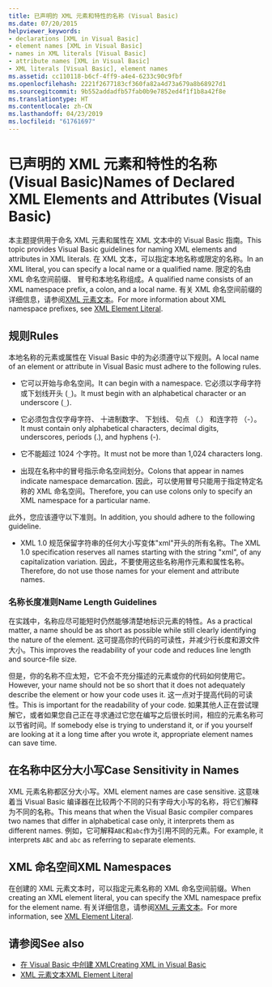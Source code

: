 ```yaml
---
title: 已声明的 XML 元素和特性的名称 (Visual Basic)
ms.date: 07/20/2015
helpviewer_keywords:
- declarations [XML in Visual Basic]
- element names [XML in Visual Basic]
- names in XML literals [Visual Basic]
- attribute names [XML in Visual Basic]
- XML literals [Visual Basic], element names
ms.assetid: cc110118-b6cf-4ff9-a4e4-6233c90c9fbf
ms.openlocfilehash: 2221f2677183cf360fa82a4d73a679a8b68927d1
ms.sourcegitcommit: 9b552addadfb57fab0b9e7852ed4f1f1b8a42f8e
ms.translationtype: HT
ms.contentlocale: zh-CN
ms.lasthandoff: 04/23/2019
ms.locfileid: "61761697"
---
```

# <a name="names-of-declared-xml-elements-and-attributes-visual-basic"></a><span data-ttu-id="b87c6-102">已声明的 XML 元素和特性的名称 (Visual Basic)</span><span class="sxs-lookup"><span data-stu-id="b87c6-102">Names of Declared XML Elements and Attributes (Visual Basic)</span></span>
<span data-ttu-id="b87c6-103">本主题提供用于命名 XML 元素和属性在 XML 文本中的 Visual Basic 指南。</span><span class="sxs-lookup"><span data-stu-id="b87c6-103">This topic provides Visual Basic guidelines for naming XML elements and attributes in XML literals.</span></span>  <span data-ttu-id="b87c6-104">在 XML 文本，可以指定本地名称或限定的名称。</span><span class="sxs-lookup"><span data-stu-id="b87c6-104">In an XML literal, you can specify a local name or a qualified name.</span></span> <span data-ttu-id="b87c6-105">限定的名由 XML 命名空间前缀、 冒号和本地名称组成。</span><span class="sxs-lookup"><span data-stu-id="b87c6-105">A qualified name consists of an XML namespace prefix, a colon, and a local name.</span></span> <span data-ttu-id="b87c6-106">有关 XML 命名空间前缀的详细信息，请参阅[XML 元素文本](../../../../visual-basic/language-reference/xml-literals/xml-element-literal.md)。</span><span class="sxs-lookup"><span data-stu-id="b87c6-106">For more information about XML namespace prefixes, see [XML Element Literal](../../../../visual-basic/language-reference/xml-literals/xml-element-literal.md).</span></span>  
  
## <a name="rules"></a><span data-ttu-id="b87c6-107">规则</span><span class="sxs-lookup"><span data-stu-id="b87c6-107">Rules</span></span>  
 <span data-ttu-id="b87c6-108">本地名称的元素或属性在 Visual Basic 中的为必须遵守以下规则。</span><span class="sxs-lookup"><span data-stu-id="b87c6-108">A local name of an element or attribute in Visual Basic must adhere to the following rules.</span></span>  
  
- <span data-ttu-id="b87c6-109">它可以开始与命名空间。</span><span class="sxs-lookup"><span data-stu-id="b87c6-109">It can begin with a namespace.</span></span> <span data-ttu-id="b87c6-110">它必须以字母字符或下划线开头 (`_`)。</span><span class="sxs-lookup"><span data-stu-id="b87c6-110">It must begin with an alphabetical character or an underscore (`_`).</span></span>  
  
- <span data-ttu-id="b87c6-111">它必须包含仅字母字符、 十进制数字、 下划线、 句点 （.） 和连字符 （-）。</span><span class="sxs-lookup"><span data-stu-id="b87c6-111">It must contain only alphabetical characters, decimal digits, underscores, periods (.), and hyphens (-).</span></span>  
  
- <span data-ttu-id="b87c6-112">它不能超过 1024 个字符。</span><span class="sxs-lookup"><span data-stu-id="b87c6-112">It must not be more than 1,024 characters long.</span></span>  
  
- <span data-ttu-id="b87c6-113">出现在名称中的冒号指示命名空间划分。</span><span class="sxs-lookup"><span data-stu-id="b87c6-113">Colons that appear in names indicate namespace demarcation.</span></span> <span data-ttu-id="b87c6-114">因此，可以使用冒号只能用于指定特定名称的 XML 命名空间。</span><span class="sxs-lookup"><span data-stu-id="b87c6-114">Therefore, you can use colons only to specify an XML namespace for a particular name.</span></span>  
  
 <span data-ttu-id="b87c6-115">此外，您应该遵守以下准则。</span><span class="sxs-lookup"><span data-stu-id="b87c6-115">In addition, you should adhere to the following guideline.</span></span>  
  
- <span data-ttu-id="b87c6-116">XML 1.0 规范保留字符串的任何大小写变体"xml"开头的所有名称。</span><span class="sxs-lookup"><span data-stu-id="b87c6-116">The XML 1.0 specification reserves all names starting with the string "xml", of any capitalization variation.</span></span> <span data-ttu-id="b87c6-117">因此，不要使用这些名称用作元素和属性名称。</span><span class="sxs-lookup"><span data-stu-id="b87c6-117">Therefore, do not use those names for your element and attribute names.</span></span>  
  
### <a name="name-length-guidelines"></a><span data-ttu-id="b87c6-118">名称长度准则</span><span class="sxs-lookup"><span data-stu-id="b87c6-118">Name Length Guidelines</span></span>  
 <span data-ttu-id="b87c6-119">在实践中，名称应尽可能短时仍然能够清楚地标识元素的特性。</span><span class="sxs-lookup"><span data-stu-id="b87c6-119">As a practical matter, a name should be as short as possible while still clearly identifying the nature of the element.</span></span> <span data-ttu-id="b87c6-120">这可提高你的代码的可读性，并减少行长度和源文件大小。</span><span class="sxs-lookup"><span data-stu-id="b87c6-120">This improves the readability of your code and reduces line length and source-file size.</span></span>  
  
 <span data-ttu-id="b87c6-121">但是，你的名称不应太短，它不会不充分描述的元素或你的代码如何使用它。</span><span class="sxs-lookup"><span data-stu-id="b87c6-121">However, your name should not be so short that it does not adequately describe the element or how your code uses it.</span></span> <span data-ttu-id="b87c6-122">这一点对于提高代码的可读性。</span><span class="sxs-lookup"><span data-stu-id="b87c6-122">This is important for the readability of your code.</span></span> <span data-ttu-id="b87c6-123">如果其他人正在尝试理解它，或者如果您自己正在寻求通过它您在编写之后很长时间，相应的元素名称可以节省时间。</span><span class="sxs-lookup"><span data-stu-id="b87c6-123">If somebody else is trying to understand it, or if you yourself are looking at it a long time after you wrote it, appropriate element names can save time.</span></span>  
  
## <a name="case-sensitivity-in-names"></a><span data-ttu-id="b87c6-124">在名称中区分大小写</span><span class="sxs-lookup"><span data-stu-id="b87c6-124">Case Sensitivity in Names</span></span>  
 <span data-ttu-id="b87c6-125">XML 元素名称都区分大小写。</span><span class="sxs-lookup"><span data-stu-id="b87c6-125">XML element names are case sensitive.</span></span> <span data-ttu-id="b87c6-126">这意味着当 Visual Basic 编译器在比较两个不同的只有字母大小写的名称，将它们解释为不同的名称。</span><span class="sxs-lookup"><span data-stu-id="b87c6-126">This means that when the Visual Basic compiler compares two names that differ in alphabetical case only, it interprets them as different names.</span></span> <span data-ttu-id="b87c6-127">例如，它可解释`ABC`和`abc`作为引用不同的元素。</span><span class="sxs-lookup"><span data-stu-id="b87c6-127">For example, it interprets `ABC` and `abc` as referring to separate elements.</span></span>  
  
## <a name="xml-namespaces"></a><span data-ttu-id="b87c6-128">XML 命名空间</span><span class="sxs-lookup"><span data-stu-id="b87c6-128">XML Namespaces</span></span>  
 <span data-ttu-id="b87c6-129">在创建的 XML 元素文本时，可以指定元素名称的 XML 命名空间前缀。</span><span class="sxs-lookup"><span data-stu-id="b87c6-129">When creating an XML element literal, you can specify the XML namespace prefix for the element name.</span></span> <span data-ttu-id="b87c6-130">有关详细信息，请参阅[XML 元素文本](../../../../visual-basic/language-reference/xml-literals/xml-element-literal.md)。</span><span class="sxs-lookup"><span data-stu-id="b87c6-130">For more information, see [XML Element Literal](../../../../visual-basic/language-reference/xml-literals/xml-element-literal.md).</span></span>  
  
## <a name="see-also"></a><span data-ttu-id="b87c6-131">请参阅</span><span class="sxs-lookup"><span data-stu-id="b87c6-131">See also</span></span>

- [<span data-ttu-id="b87c6-132">在 Visual Basic 中创建 XML</span><span class="sxs-lookup"><span data-stu-id="b87c6-132">Creating XML in Visual Basic</span></span>](../../../../visual-basic/programming-guide/language-features/xml/creating-xml.md)
- [<span data-ttu-id="b87c6-133">XML 元素文本</span><span class="sxs-lookup"><span data-stu-id="b87c6-133">XML Element Literal</span></span>](../../../../visual-basic/language-reference/xml-literals/xml-element-literal.md)
